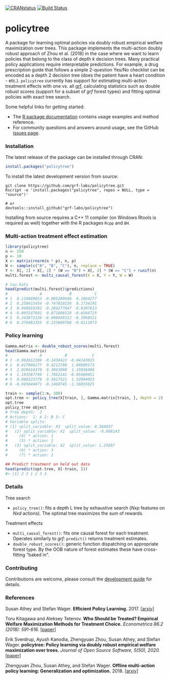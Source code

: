 [![CRANstatus](https://www.r-pkg.org/badges/version/policytree)](https://cran.r-project.org/package=policytree)
[![Build Status](https://travis-ci.com/grf-labs/policytree.svg?branch=master)](https://travis-ci.com/grf-labs/policytree)

# policytree

A package for learning optimal policies via doubly robust empirical welfare maximization over trees. This package implements the multi-action doubly robust approach of Zhou et al. (2018) in the case where we want to learn policies that belong to the class of depth _k_ decision trees. Many practical policy applications require interpretable predictions. For example, a drug prescription guide that follows a simple 2-question Yes/No checklist can be encoded as a depth 2 decision tree (does the patient have a heart condition - etc.). `policytree` currently has support for estimating multi-action treatment effects with one vs. all [grf](https://github.com/grf-labs/grf), calculating statistics such as double robust scores (support for a subset of _grf_ forest types) and fitting optimal policies with exact tree search.

Some helpful links for getting started:

* The [R package documentation](https://grf-labs.github.io/policytree/) contains usage examples and method reference.
* For community questions and answers around usage, see the GitHub [issues page](https://github.com/grf-labs/policytree/issues).


### Installation

The latest release of the package can be installed through CRAN:

```R
install.packages("policytree")
```

To install the latest development version from source:

```
git clone https://github.com/grf-labs/policytree.git
Rscript -e 'install.packages("policytree", repos = NULL, type = "source")'

# or
devtools::install_github("grf-labs/policytree")
```

Installing from source requires a C++ 11 compiler (on Windows Rtools is required as well) together with the R packages
`Rcpp` and `BH`.

### Multi-action treatment effect estimation
```r
library(policytree)
n <- 250
p <- 10
X <- matrix(rnorm(n * p), n, p)
W <- sample(c("A", "B", "C"), n, replace = TRUE)
Y <- X[, 1] + X[, 2] * (W == "B") + X[, 3] * (W == "C") + runif(n)
multi.forest <- multi_causal_forest(X = X, Y = Y, W = W)

# tau.hats
head(predict(multi.forest)$predictions)
#              A            B          C
# 1  0.110469853 -0.005280646  0.1664277
# 2  0.258415454 -0.747010156  0.1734191
# 3  0.449918392 -0.284277647 -0.6307613
# 4 -0.005547692  0.871686529 -0.6564725
# 5  0.343872139 -0.090049312 -0.3968521
# 6  0.376482355  0.233689768 -0.8111073
```

### Policy learning
```r
Gamma.matrix <- double_robust_scores(multi.forest)
head(Gamma.matrix)
#              A          B           C
# 1 -0.002612209 -0.1438422 -0.04243015
# 2  0.417066177  0.4212708  1.04000173
# 3  2.020414370  0.3963890  1.33038496
# 4  1.193587749  1.7862142 -0.05668051
# 5  0.808323778  0.5017521  1.52094053
# 6 -0.045844471 -0.1460745 -1.56055025

train <- sample(1:n, 200)
opt.tree <- policy_tree(X[train, ], Gamma.matrix[train, ], depth = 2)
opt.tree
policy_tree object
# Tree depth:  2
# Actions:  1: A 2: B 3: C
# Variable splits:
# (1) split_variable: X3  split_value: 0.368037
#   (2) split_variable: X2  split_value: -0.098143
#     (4) * action: 1
#     (5) * action: 2
#   (3) split_variable: X2  split_value: 1.25697
#     (6) * action: 3
#     (7) * action: 2

## Predict treatment on held out data
head(predict(opt.tree, X[-train, ]))
#> [1] 2 3 1 2 3 3
```

### Details
Tree search
* `policy_tree()`: fits a depth L tree by exhaustive search (_Nxp_ features on _Nxd_ actions). The optimal tree maximizes the sum of rewards.

Treatment effects
* `multi_causal_forest()`: fits one causal forest for each treatment. Operates similarly to _grf_: `predict()` returns treatment estimates.
* `double_robust_scores()`: generic function dispatching on appropriate forest type. By the OOB nature of forest estimates these have cross-fitting "baked in".

### Contributing

Contributions are welcome, please consult the [development guide](https://github.com/grf-labs/policytree/blob/master/DEVELOPING.md) for details.

### References

Susan Athey and Stefan Wager.
<b>Efficient Policy Learning.</b> 2017.
[<a href="https://arxiv.org/abs/1702.02896">arxiv</a>]

Toru Kitagawa and Aleksey Tetenov.
<b>Who Should be Treated? Empirical Welfare Maximization Methods for Treatment Choice.</b> <i>Econometrica 86.2 (2018): 591-616.</i>
[<a href="https://onlinelibrary.wiley.com/doi/abs/10.3982/ECTA13288">paper</a>]

Erik Sverdrup, Ayush Kanodia, Zhengyuan Zhou, Susan Athey, and Stefan Wager.
<b>policytree: Policy learning via doubly robust empirical welfare maximization over trees.</b> <i>Journal of Open Source Software, 5(50), 2020.</i>
[<a href="https://joss.theoj.org/papers/10.21105/joss.02232">paper</a>]

Zhengyuan Zhou, Susan Athey, and Stefan Wager.
<b>Offline multi-action policy learning: Generalization and optimization.</b> 2018.
[<a href="https://arxiv.org/abs/1810.04778">arxiv</a>]
